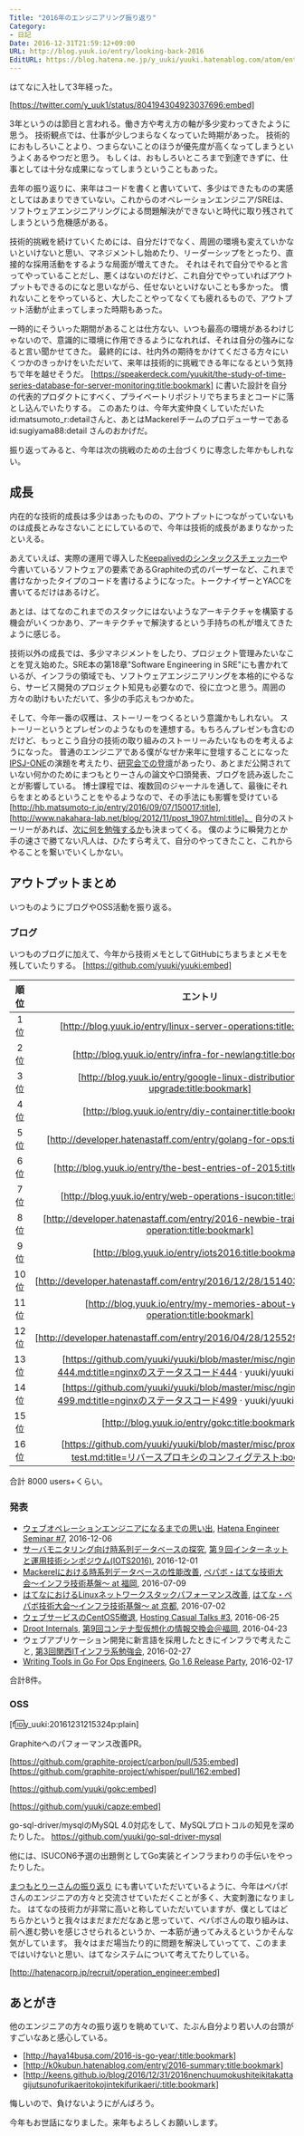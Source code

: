 ```yaml
---
Title: "2016年のエンジニアリング振り返り"
Category:
- 日記
Date: 2016-12-31T21:59:12+09:00
URL: http://blog.yuuk.io/entry/looking-back-2016
EditURL: https://blog.hatena.ne.jp/y_uuki/yuuki.hatenablog.com/atom/entry/10328749687202592934
---
```


はてなに入社して3年経った。

[https://twitter.com/y_uuk1/status/804194304923037696:embed]

3年というのは節目と言われる。働き方や考え方の軸が多少変わってきたように思う。
技術観点では、仕事が少しつまらなくなっていた時期があった。
技術的におもしろいことより、つまらないことのほうが優先度が高くなってしまうというよくあるやつだと思う。
もしくは、おもしろいところまで到達できずに、仕事としては十分な成果になってしまうということもあった。

去年の振り返りに、来年はコードを書くと書いていて、多少はできたものの実感としてはあまりできていない。これからのオペレーションエンジニア/SREは、ソフトウェアエンジニアリングによる問題解決ができないと時代に取り残されてしまうという危機感がある。

技術的挑戦を続けていくためには、自分だけでなく、周囲の環境も変えていかないといけないと思い、マネジメントし始めたり、リーダーシップをとったり、直接的な採用活動をするような局面が増えてきた。
それはそれで自分でやると言ってやっていることだし、悪くはないのだけど、これ自分でやっていればアウトプットもできるのになと思いながら、任せないといけないことも多かった。
慣れないことをやっていると、大したことやってなくても疲れるもので、アウトプット活動が止まってしまった時期もあった。

一時的にそういった期間があることは仕方ない、いつも最高の環境があるわけじゃないので、意識的に環境に作用できるようになれれば、それは自分の強みになると言い聞かせてきた。
最終的には、社内外の期待をかけてくださる方々にいくつかのきっかけをいただいて、来年は技術的に挑戦できる年になるという気持ちで年を越せそうだ。
[https://speakerdeck.com/yuukit/the-study-of-time-series-database-for-server-monitoring:title:bookmark] に書いた設計を自分の代表的プロダクトにすべく、プライベートリポジトリでちまちまとコードに落とし込んでいたりする。
このあたりは、今年大変仲良くしていただいたid:matsumoto_r:detailさんと、あとはMackerelチームのプロデューサーである id:sugiyama88:detail さんのおかげだ。

振り返ってみると、今年は次の挑戦のための土台づくりに専念した年かもしれない。

## 成長

内在的な技術的成長は多少はあったものの、アウトプットにつながっていないものは成長とみなさないことにしているので、今年は技術的成長があまりなかったといえる。

あえていえば、実際の運用で導入した[Keepalivedのシンタックスチェッカー](http://blog.yuuk.io/entry/gokc)や今書いているソフトウェアの要素であるGraphiteの式のパーザーなど、これまで書けなかったタイプのコードを書けるようになった。トークナイザーとYACCを書いてるだけはあるけど。

あとは、はてなのこれまでのスタックにはないようなアーキテクチャを構築する機会がいくつかあり、アーキテクチャで解決するという手持ちの札が増えてきたように感じる。

技術以外の成長では、多少マネジメントをしたり、プロジェクト管理みたいなことを覚え始めた。SRE本の第18章"Software Engineering in SRE"にも書かれているが、インフラの領域でも、ソフトウェアエンジニアリングを本格的にやるなら、サービス開発のプロジェクト知見も必要なので、役に立つと思う。周囲の方々の助けもいただいて、多少の手応えもつかめた。

そして、今年一番の収穫は、ストーリーをつくるという意識かもしれない。
ストーリーというとプレゼンのようなものを連想する。もちろんプレゼンも含むのだけど、もっとこう自分の技術の取り組みのストーリーみたいなものを考えるようになった。
普通のエンジニアである僕がなぜか来年に登壇することになった[IPSJ-ONE](http://ipsj-one.org/)の演題を考えたり、[研究会での登壇](http://blog.yuuk.io/entry/iots2016)があったり、あとまだ公開されていない何かのためにまつもとりーさんの論文や口頭発表、ブログを読み返したことが影響している。
博士課程では、複数回のジャーナルを通して、最後にそれらをまとめるということをやるようなので、その手法にも影響を受けている [http://hb.matsumoto-r.jp/entry/2016/09/07/150017:title], [http://www.nakahara-lab.net/blog/2012/11/post_1907.html:title]。
自分のストーリーがあれば、[次に何を勉強するか](http://hakobe932.hatenablog.com/entry/how_to_get_what_to_learn)も決まってくる。
僕のように瞬発力とか手の速さで勝てない凡人は、ひたすら考えて、自分のやってきたこと、これからやることを繋いでいくしかない。

## アウトプットまとめ

いつものようにブログやOSS活動を振り返る。

### ブログ

いつものブログに加えて、今年から技術メモとしてGitHubにちまちまとメモを残していたりする。
[https://github.com/yuuki/yuuki:embed]


|順位| エントリ |
|:---:|:----------------------------------------------------------------------------------------------------------------------------------:|
|1位| [http://blog.yuuk.io/entry/linux-server-operations:title:bookmark] |
|2位| [http://blog.yuuk.io/entry/infra-for-newlang:title:bookmark] |
|3位| [http://blog.yuuk.io/entry/google-linux-distribution-live-upgrade:title:bookmark] |
|4位| [http://blog.yuuk.io/entry/diy-container:title:bookmark] |
|5位| [http://developer.hatenastaff.com/entry/golang-for-ops:title:bookmark] |
|6位| [http://blog.yuuk.io/entry/the-best-entries-of-2015:title:bookmark] |
|7位| [http://blog.yuuk.io/entry/web-operations-isucon:title:bookmark] |
|8位| [http://developer.hatenastaff.com/entry/2016-newbie-training-of-web-operation:title:bookmark] |
|9位| [http://blog.yuuk.io/entry/iots2016:title:bookmark] |
|10位| [http://developer.hatenastaff.com/entry/2016/12/28/151403:title:bookmark] |
|11位| [http://blog.yuuk.io/entry/my-memories-about-web-operation:title:bookmark] |
|12位 | [http://developer.hatenastaff.com/entry/2016/04/28/125529:title:bookmark] |
|13位| [https://github.com/yuuki/yuuki/blob/master/misc/nginx-status-444.md:title=nginxのステータスコード444 · yuuki/yuuki:bookmark] |
|14位| [https://github.com/yuuki/yuuki/blob/master/misc/nginx-status-499.md:title=nginxのステータスコード499 · yuuki/yuuki:bookmark] |
|15位| [http://blog.yuuk.io/entry/gokc:title:bookmark] |
|16位| [https://github.com/yuuki/yuuki/blob/master/misc/proxy-config-test.md:title=リバースプロキシのコンフィグテスト:bookmark] |

合計 8000 users+くらい。

### 発表

- [ウェブオペレーションエンジニアになるまでの思い出](https://speakerdeck.com/yuukit/memories-until-i-become-a-web-operations-engineer), [Hatena Engineer Seminar #7](https://hatena.connpass.com/event/45217/), 2016-12-06
- [サーバモニタリング向け時系列データベースの探究](https://speakerdeck.com/yuukit/the-study-of-time-series-database-for-server-monitoring), [第９回インターネットと運用技術シンポジウム(IOTS2016)](http://www.iot.ipsj.or.jp/iots/2016), 2016-12-01
- [Mackerelにおける時系列データベースの性能改善](https://speakerdeck.com/yuukit/performance-improvement-of-tsdb-in-mackerel), [ペパボ・はてな技術大会〜インフラ技術基盤〜 at 福岡](http://pepabo.connpass.com/event/33522/), 2016-07-09
- [はてなにおけるLinuxネットワークスタックパフォーマンス改善](https://speakerdeck.com/yuukit/linux-network-performance-improvement-at-hatena), [はてな・ペパボ技術大会〜インフラ技術基盤〜 at 京都](http://hatena.connpass.com/event/33521/), 2016-07-02
- [ウェブサービスのCentOS5撤退](https://speakerdeck.com/yuukit/centos5-retiring-for-web-servicies), [Hosting Casual Talks #3](http://connpass.com/event/29857/), 2016-06-25
- [Droot Internals](https://speakerdeck.com/yuukit/droot-internals), [第9回コンテナ型仮想化の情報交換会＠福岡](http://ct-study.connpass.com/event/23455/), 2016-04-23
- ウェブアプリケーション開発に新言語を採用したときにインフラで考えたこと, [第3回関西ITインフラ系勉強会](http://kansai-itinfra.connpass.com/event/26165/), 2016-02-27
- [Writing Tools in Go For Ops Engineers](https://speakerdeck.com/yuukit/writing-tools-in-go-for-ops-engineers), [Go 1.6 Release Party](http://gocon.connpass.com/event/26572/), 2016-02-17

合計8件。

### OSS

[f:id:y_uuki:20161231215324p:plain]

Graphiteへのパフォーマンス改善PR。

[https://github.com/graphite-project/carbon/pull/535:embed]
[https://github.com/graphite-project/whisper/pull/162:embed]

[https://github.com/yuuki/gokc:embed]

[https://github.com/yuuki/capze:embed]

go-sql-driver/mysqlのMySQL 4.0対応をして、MySQLプロトコルの知見を深めたりした。
https://github.com/yuuki/go-sql-driver-mysql

他には、ISUCON6予選の出題側としてGo実装とインフラまわりの手伝いをやったりした。

[まつもとりーさんの振り返り](http://hb.matsumoto-r.jp/entry/2016/12/26/121135) にも書いていただいているように、今年はペパボさんのエンジニアの方々と交流させていただくことが多く、大変刺激になりました。
はてなの技術力が非常に高いと称していただいていますが、僕としてはどちらかというと我々はまだまだだなあと思っていて、ペパボさんの取り組みは、前へ進む勢いを感じさせられるというか、一本筋が通ってみえるというかそんな気がしています。
我々はまだ場当たり的に問題を解決していってて、このままではいけないと思い、はてなシステムについて考えてたりしている。

[http://hatenacorp.jp/recruit/operation_engineer:embed]

## あとがき

他のエンジニアの方々の振り返りを眺めていて、たぶん自分より若い人の台頭がすごいなあと感心している。

- [http://haya14busa.com/2016-is-go-year/:title:bookmark]
- [http://k0kubun.hatenablog.com/entry/2016-summary:title:bookmark]
- [http://keens.github.io/blog/2016/12/31/2016nenchuumokushiteikitakattagijutsunofurikaeritokojintekifurikaeri/:title:bookmark]

悔しいので、負けないようにがんばろう。

今年もお世話になりました。来年もよろしくお願いします。

